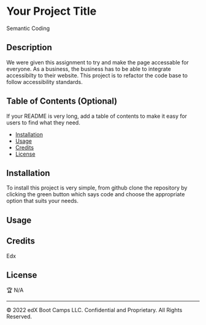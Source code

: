 # Your Project Title

Semantic Coding         

## Description 

We were given this assignment to try and make the page accessable for everyone. As a business, the business has to be able to integrate accessibilty to their website. This project is to refactor the code base to follow accessibility standards.


## Table of Contents (Optional)

If your README is very long, add a table of contents to make it easy for users to find what they need.

* [Installation](#installation)
* [Usage](#usage)
* [Credits](#credits)
* [License](#license)


## Installation

To install this project is very simple, from github clone the repository by clicking the green button which says code and choose the appropriate option that suits your needs. 

## Usage 



## Credits

Edx


## License


🏆 N/A

---

© 2022 edX Boot Camps LLC. Confidential and Proprietary. All Rights Reserved.
